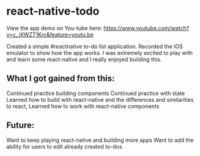 # react-native-todo

View the app demo on You-tube here: https://www.youtube.com/watch?v=c_jXWZT1Krc&feature=youtu.be

Created a simple #reactnative to-do list application. Recorded the IOS emulator to show how the app works. I was extremely excited to play with and learn some react-native and I really enjoyed building this.

## What I got gained from this:
Continued practice building components
Continued practice with state
Learned how to build with react-native and the differences and similarities to react,
Learned how to work with react-native components

## Future:
Want to keep playing react-native and building more apps
Want to add the ability for users to edit already created to-dos
